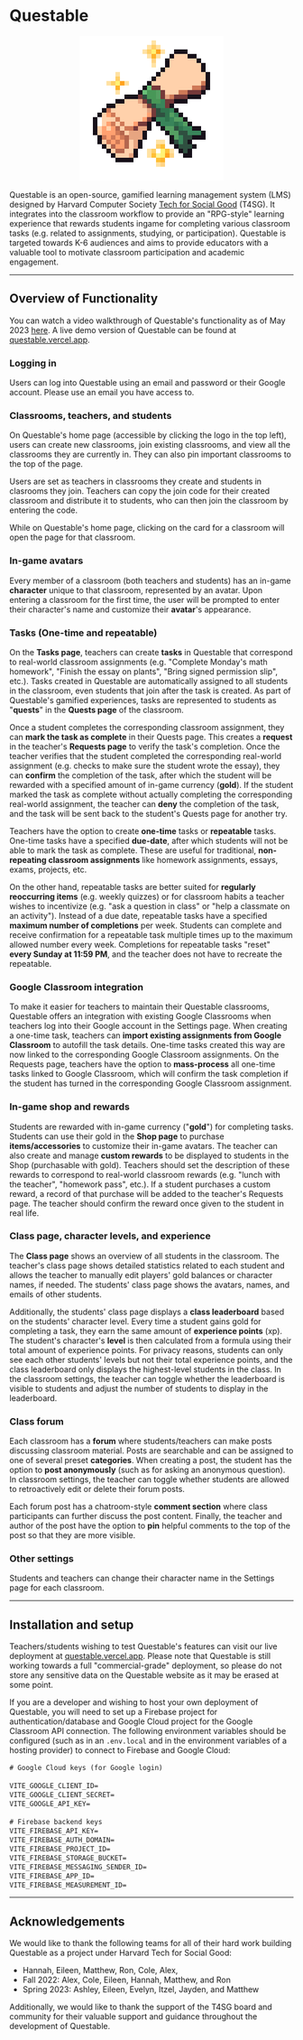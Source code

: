 # Questable

<p align="center">
  <img width="256" height="256" src="https://github.com/hcs-t4sg/questable/blob/cdf0bdccbd73f53326383c13c0bd876807d2d3f2/.github/logo.png">
</p>

Questable is an open-source, gamified learning management system (LMS) designed by Harvard Computer Society [Tech for Social Good](https://socialgood.hcs.harvard.edu) (T4SG). It integrates into the classroom workflow to provide an "RPG-style" learning experience that rewards students ingame for completing various classroom tasks (e.g. related to assignments, studying, or participation). Questable is targeted towards K-6 audiences and aims to provide educators with a valuable tool to motivate classroom participation and academic engagement.

---

## Overview of Functionality

You can watch a video walkthrough of Questable's functionality as of May 2023 [here](https://youtu.be/9pHFQeNmg2M). A live demo version of Questable can be found at [questable.vercel.app](https://questable.vercel.app).

### Logging in

Users can log into Questable using an email and password or their Google account. Please use an email you have access to.

### Classrooms, teachers, and students

On Questable's home page (accessible by clicking the logo in the top left), users can create new classrooms, join existing classrooms, and view all the classrooms they are currently in. They can also pin important classrooms to the top of the page.

Users are set as teachers in classrooms they create and students in clasrooms they join. Teachers can copy the join code for their created classroom and distribute it to students, who can then join the classroom by entering the code.

While on Questable's home page, clicking on the card for a classroom will open the page for that classroom.

### In-game avatars

Every member of a classroom (both teachers and students) has an in-game **character** unique to that classroom, represented by an avatar. Upon entering a classroom for the first time, the user will be prompted to enter their character's name and customize their **avatar**'s appearance.

### Tasks (One-time and repeatable)

On the **Tasks page**, teachers can create **tasks** in Questable that correspond to real-world classroom assignments (e.g. "Complete Monday's math homework", "Finish the essay on plants", "Bring signed permission slip", etc.). Tasks created in Questable are automatically assigned to all students in the classroom, even students that join after the task is created. As part of Questable's gamified experiences, tasks are represented to students as "**quests**" in the **Quests page** of the classroom.

Once a student completes the corresponding classroom assignment, they can **mark the task as complete** in their Quests page. This creates a **request** in the teacher's **Requests page** to verify the task's completion. Once the teacher verifies that the student completed the corresponding real-world assignment (e.g. checks to make sure the student wrote the essay), they can **confirm** the completion of the task, after which the student will be rewarded with a specified amount of in-game currency (**gold**). If the student marked the task as complete without actually completing the corresponding real-world assignment, the teacher can **deny** the completion of the task, and the task will be sent back to the student's Quests page for another try.

Teachers have the option to create **one-time** tasks or **repeatable** tasks. One-time tasks have a specified **due-date**, after which students will not be able to mark the task as complete. These are useful for traditional, **non-repeating classroom assignments** like homework assignments, essays, exams, projects, etc.

On the other hand, repeatable tasks are better suited for **regularly reoccurring items** (e.g. weekly quizzes) or for classroom habits a teacher wishes to incentivize (e.g. "ask a question in class" or "help a classmate on an activity"). Instead of a due date, repeatable tasks have a specified **maximum number of completions** per week. Students can complete and receive confirmation for a repeatable task multiple times up to the maximum allowed number every week. Completions for repeatable tasks "reset" **every Sunday at 11:59 PM**, and the teacher does not have to recreate the repeatable.

### Google Classroom integration

To make it easier for teachers to maintain their Questable classrooms, Questable offers an integration with existing Google Classrooms when teachers log into their Google account in the Settings page. When creating a one-time task, teachers can **import existing assignments from Google Classroom** to autofill the task details. One-time tasks created this way are now linked to the corresponding Google Classroom assignments. On the Requests page, teachers have the option to **mass-process** all one-time tasks linked to Google Classroom, which will confirm the task completion if the student has turned in the corresponding Google Classroom assignment.

### In-game shop and rewards

Students are rewarded with in-game currency ("**gold**") for completing tasks. Students can use their gold in the **Shop page** to purchase **items/accessories** to customize their in-game avatars. The teacher can also create and manage **custom rewards** to be displayed to students in the Shop (purchasable with gold). Teachers should set the description of these rewards to correspond to real-world classroom rewards (e.g. "lunch with the teacher", "homework pass", etc.). If a student purchases a custom reward, a record of that purchase will be added to the teacher's Requests page. The teacher should confirm the reward once given to the student in real life.

### Class page, character levels, and experience

The **Class page** shows an overview of all students in the classroom. The teacher's class page shows detailed statistics related to each student and allows the teacher to manually edit players' gold balances or character names, if needed. The students' class page shows the avatars, names, and emails of other students.

Additionally, the students' class page displays a **class leaderboard** based on the students' character level. Every time a student gains gold for completing a task, they earn the same amount of **experience points** (xp). The student's character's **level** is then calculated from a formula using their total amount of experience points. For privacy reasons, students can only see each other students' levels but not their total experience points, and the class leaderboard only displays the highest-level students in the class. In the classroom settings, the teacher can toggle whether the leaderboard is visible to students and adjust the number of students to display in the leaderboard.

### Class forum

Each classroom has a **forum** where students/teachers can make posts discussing classroom material. Posts are searchable and can be assigned to one of several preset **categories**. When creating a post, the student has the option to **post anonymously** (such as for asking an anonymous question). In classroom settings, the teacher can toggle whether students are allowed to retroactively edit or delete their forum posts.

Each forum post has a chatroom-style **comment section** where class participants can further discuss the post content. Finally, the teacher and author of the post have the option to **pin** helpful comments to the top of the post so that they are more visible.

### Other settings

Students and teachers can change their character name in the Settings page for each classroom.

---

## Installation and setup

Teachers/students wishing to test Questable's features can visit our live deployment at [questable.vercel.app](https://questable.vercel.app). Please note that Questable is still working towards a full "commercial-grade" deployment, so please do not store any sensitive data on the Questable website as it may be erased at some point.

If you are a developer and wishing to host your own deployment of Questable, you will need to set up a Firebase project for authentication/database and Google Cloud project for the Google Classroom API connection. The following environment variables should be configured (such as in an `.env.local` and in the environment variables of a hosting provider) to connect to Firebase and Google Cloud:

```
# Google Cloud keys (for Google login)

VITE_GOOGLE_CLIENT_ID=
VITE_GOOGLE_CLIENT_SECRET=
VITE_GOOGLE_API_KEY=

# Firebase backend keys
VITE_FIREBASE_API_KEY=
VITE_FIREBASE_AUTH_DOMAIN=
VITE_FIREBASE_PROJECT_ID=
VITE_FIREBASE_STORAGE_BUCKET=
VITE_FIREBASE_MESSAGING_SENDER_ID=
VITE_FIREBASE_APP_ID=
VITE_FIREBASE_MEASUREMENT_ID=
```

---

## Acknowledgements

We would like to thank the following teams for all of their hard work building Questable as a project under Harvard Tech for Social Good:

- Hannah, Eileen, Matthew, Ron, Cole, Alex,
- Fall 2022: Alex, Cole, Eileen, Hannah, Matthew, and Ron
- Spring 2023: Ashley, Eileen, Evelyn, Itzel, Jayden, and Matthew

Additionally, we would like to thank the support of the T4SG board and community for their valuable support and guidance throughout the development of Questable.
